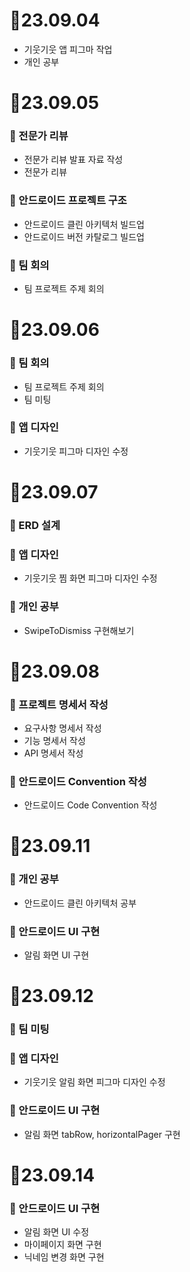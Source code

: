# 📝23.09.04
- 기웃기웃 앱 피그마 작업
- 개인 공부

# 📝23.09.05
### 📌 전문가 리뷰
- 전문가 리뷰 발표 자료 작성
- 전문가 리뷰
### 📌 안드로이드 프로젝트 구조
- 안드로이드 클린 아키텍처 빌드업
- 안드로이드 버전 카탈로그 빌드업
### 📌 팀 회의
- 팀 프로젝트 주제 회의

# 📝23.09.06
### 📌 팀 회의
- 팀 프로젝트 주제 회의
- 팀 미팅

### 📌 앱 디자인
- 기웃기웃 피그마 디자인 수정

# 📝23.09.07
### 📌 ERD 설계

### 📌 앱 디자인
- 기웃기웃 찜 화면 피그마 디자인 수정

### 📌 개인 공부
- SwipeToDismiss 구현해보기

# 📝23.09.08
### 📌 프로젝트 명세서 작성
- 요구사항 명세서 작성
- 기능 명세서 작성
- API 명세서 작성

### 📌 안드로이드 Convention 작성
- 안드로이드 Code Convention 작성

# 📝23.09.11
### 📌 개인 공부
- 안드로이드 클린 아키텍처 공부

### 📌 안드로이드 UI 구현
- 알림 화면 UI 구현

# 📝23.09.12
### 📌 팀 미팅

### 📌 앱 디자인
- 기웃기웃 알림 화면 피그마 디자인 수정

### 📌 안드로이드 UI 구현
- 알림 화면 tabRow, horizontalPager 구현

# 📝23.09.14
### 📌 안드로이드 UI 구현
- 알림 화면 UI 수정
- 마이페이지 화면 구현
- 닉네임 변경 화면 구현

